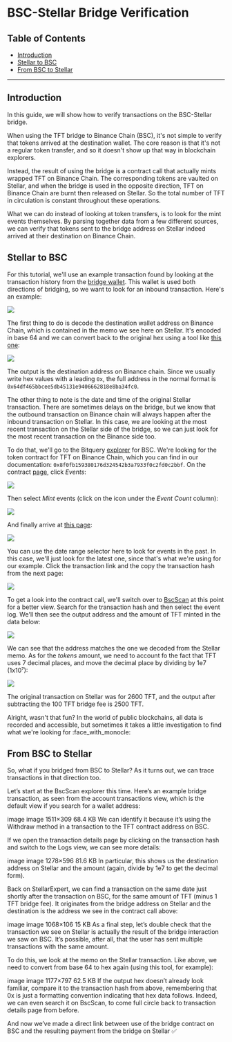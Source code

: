 <h1>BSC-Stellar Bridge Verification</h1>

<h2>Table of Contents</h2>

- [Introduction](#introduction)
- [Stellar to BSC](#stellar-to-bsc)
- [From BSC to Stellar](#from-bsc-to-stellar)

***

## Introduction

In this guide, we will show how to verify transactions on the BSC-Stellar bridge.

When using the TFT bridge to Binance Chain (BSC), it's not simple to verify that tokens arrived at the destination wallet. The core reason is that it's not a regular token transfer, and so it doesn't show up that way in blockchain explorers.

Instead, the result of using the bridge is a contract call that actually mints wrapped TFT on Binance Chain. The corresponding tokens are vaulted on Stellar, and when the bridge is used in the opposite direction, TFT on Binance Chain are burnt then released on Stellar. So the total number of TFT in circulation is constant throughout these operations.

What we can do instead of looking at token transfers, is to look for the mint events themselves. By parsing together data from a few different sources, we can verify that tokens sent to the bridge address on Stellar indeed arrived at their destination on Binance Chain.

## Stellar to BSC

For this tutorial, we'll use an example transaction found by looking at the transaction history from the [bridge wallet](https://stellar.expert/explorer/public/account/GBFFWXWBZDILJJAMSINHPJEUJKB3H4UYXRWNB4COYQAF7UUQSWSBUXW5). This wallet is used both directions of bridging, so we want to look for an inbound transaction. Here's an example:

![](./img/bsc_stellar_picture_1.png) 

The first thing to do is decode the destination wallet address on Binance Chain, which is contained in the memo we see here on Stellar. It's encoded in base 64 and we can convert back to the original hex using a tool like [this one](https://base64.guru/converter/decode/hex):

![](./img/bsc_stellar_picture_2.png)

The output is the destination address on Binance chain. Since we usually write hex values with a leading `0x`, the full address in the normal format is `0x64df465bbcee5db45131e9406662818e8ba34fc0`.

The other thing to note is the date and time of the original Stellar transaction. There are sometimes delays on the bridge, but we know that the outbound transaction on Binance chain will always happen after the inbound transaction on Stellar. In this case, we are looking at the most recent transaction on the Stellar side of the bridge, so we can just look for the most recent transaction on the Binance side too.

To do that, we'll go to the Bitquery [explorer](https://explorer.bitquery.io/bsc) for BSC. We're looking for the token contract for TFT on Binance Chain, which you can find in our documentation: `0x8f0fb159380176d324542b3a7933f0c2fd0c2bbf`. On the contract [page](https://explorer.bitquery.io/bsc/token/0x8f0fb159380176d324542b3a7933f0c2fd0c2bbf), click *Events*:

![](./img/bsc_stellar_picture_3.png)

Then select *Mint* events (click on the icon under the *Event Count* column):

![](./img/bsc_stellar_picture_4.png)

And finally arrive at [this page](https://explorer.bitquery.io/bsc/txs/events?contract=0x8f0fb159380176d324542b3a7933f0c2fd0c2bbf&event=85a66b9141978db9980f7e0ce3b468cebf4f7999f32b23091c5c03e798b1ba7a):

![](./img/bsc_stellar_picture_5.png)

You can use the date range selector here to look for events in the past. In this case, we'll just look for the latest one, since that's what we're using for our example. Click the transaction link and the copy the transaction hash from the next page:

![](./img/bsc_stellar_picture_6.png)

To get a look into the contract call, we'll switch over to [BscScan](https://bscscan.com/) at this point for a better view. Search for the transaction hash and then select the event log. We'll then see the output address and the amount of TFT minted in the data below:

![](./img/bsc_stellar_picture_7.png)

We can see that the address matches the one we decoded from the Stellar memo. As for the *tokens* amount, we need to account fo the fact that TFT uses 7 decimal places, and move the decimal place by dividing by 1e7 (1x10⁷):

![](./img/bsc_stellar_picture_8.png)

The original transaction on Stellar was for 2600 TFT, and the output after subtracting the 100 TFT bridge fee is 2500 TFT.

Alright, wasn't that fun? In the world of public blockchains, all data is recorded and accessible, but sometimes it takes a little investigation to find what we're looking for :face_with_monocle:

## From BSC to Stellar

So, what if you bridged from BSC to Stellar? As it turns out, we can trace transactions in that direction too.

Let’s start at the BscScan explorer this time. Here’s an example bridge transaction, as seen from the account transactions view, which is the default view if you search for a wallet address:

image
image
1511×309 68.4 KB
We can identify it because it’s using the Withdraw method in a transaction to the TFT contract address on BSC.

If we open the transaction details page by clicking on the transaction hash and switch to the Logs view, we can see more details:

image
image
1278×596 81.6 KB
In particular, this shows us the destination address on Stellar and the amount (again, divide by 1e7 to get the decimal form).

Back on StellarExpert, we can find a transaction on the same date just shortly after the transaction on BSC, for the same amount of TFT (minus 1 TFT bridge fee). It originates from the bridge address on Stellar and the destination is the address we see in the contract call above:

image
image
1068×106 15 KB
As a final step, let’s double check that the transaction we see on Stellar is actually the result of the bridge interaction we saw on BSC. It’s possible, after all, that the user has sent multiple transactions with the same amount.

To do this, we look at the memo on the Stellar transaction. Like above, we need to convert from base 64 to hex again (using this tool, for example):

image
image
1177×797 62.5 KB
If the output hex doesn’t already look familiar, compare it to the transaction hash from above, remembering that 0x is just a formatting convention indicating that hex data follows. Indeed, we can even search it on BscScan, to come full circle back to transaction details page from before.

And now we’ve made a direct link between use of the bridge contract on BSC and the resulting payment from the bridge on Stellar :white_check_mark: